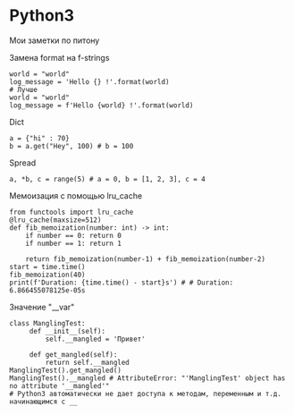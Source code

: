 # Python3
Мои заметки по питону

Замена  format на f-strings
```python3
world = "world"
log_message = 'Hello {} !'.format(world)
# Лучше
world = "world"
log_message = f'Hello {world} !'.format(world)
```

Dict
```python3
a = {"hi" : 70}
b = a.get("Hey", 100) # b = 100
```

Spread 
```python3
a, *b, c = range(5) # a = 0, b = [1, 2, 3], c = 4
```

Мемоизация с помощью lru_cache
```python3
from functools import lru_cache
@lru_cache(maxsize=512)
def fib_memoization(number: int) -> int:
    if number == 0: return 0
    if number == 1: return 1
    
    return fib_memoization(number-1) + fib_memoization(number-2)
start = time.time()
fib_memoization(40)
print(f'Duration: {time.time() - start}s') # # Duration: 6.866455078125e-05s
```
Значение "__var"
```python3
class ManglingTest:
     def __init__(self):
         self.__mangled = 'Привет'
        
     def get_mangled(self):
         return self.__mangled
ManglingTest().get_mangled()
ManglingTest().__mangled # AttributeError: "'ManglingTest' object has no attribute '__mangled'"
# Python3 автоматически не дает доступа к методам, переменным и т.д. начинающимся с __
```
